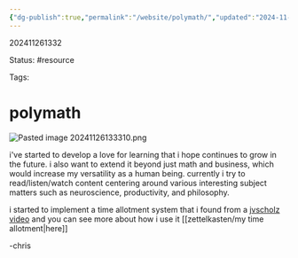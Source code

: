 ```yaml
---
{"dg-publish":true,"permalink":"/website/polymath/","updated":"2024-11-30T09:41:12.296-05:00"}
---
```


202411261332

Status: #resource 

Tags: 

# polymath

![Pasted image 20241126133310.png](/img/user/attachments/Pasted%20image%2020241126133310.png)

i've started to develop a love for learning that i hope continues to grow in the future. i also want to extend it beyond just math and business, which would increase my versatility as a human being. currently i try to read/listen/watch content centering around various interesting subject matters such as neuroscience, productivity, and philosophy. 

i started to implement a time allotment system that i found from a [jvscholz video](https://www.youtube.com/watch?v=KkhivPQ8sbo) and you can see more about how i use it [[zettelkasten/my time allotment\|here]]

-chris